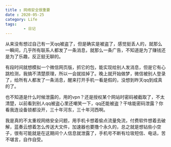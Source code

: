 ```yaml
---
title : 网络安全很重要
date : 2020-05-25
category: Life 
tags:
        - 日记
---
```


从来没有想过自己有一天qq被盗了，但是确实是被盗了，感觉挺丢人的，就那么一瞬间，几乎所有联系人都发了一条消息，就那么一条广告，不知道是为了赚钱还是为了乐趣，反正挺无聊的。

有段时间就想模拟一个微信网页版，抓它的包，能实现给别人发消息，但是它有心跳检测，我搞不清楚原理，所以一会就挂掉了。晚上就开始做梦，微信被别人登录了，给所有人都发了一条消息，醒来打开手机一看是假的，没想到昨天qq到成真的了。

也不知道是什么时候泄露的，用的vpn？还是授权某个网站时密码被截取了，不太清楚，以前看到别人qq被盗心里还嘲笑一下，qq还能被盗？干啥能密码泄露？你看我连设备锁都没开，三十年河东，三十年河西啊。

我是真的不太重视网络安全问题，用手机卡想着偷点流量免流，付费软件想着去破解，蓝奏云想着怎么传送大文件，加速器也要撸个永久的，总之就是想钻些小空子，很有可能就是在这期间个人信息就泄露了，手机号不断有垃圾短信、电话，苦不堪言，自作自受。

